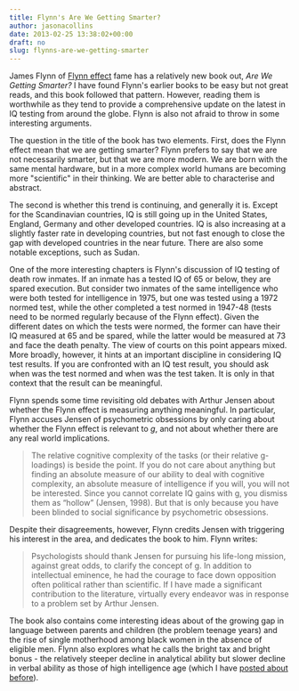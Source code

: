 ```yaml
---
title: Flynn's Are We Getting Smarter?
author: jasonacollins
date: 2013-02-25 13:38:02+00:00
draft: no
slug: flynns-are-we-getting-smarter
---
```


James Flynn of [Flynn effect](http://en.wikipedia.org/wiki/Flynn_effect) fame has a relatively new book out, *Are We Getting Smarter?* I have found Flynn's earlier books to be easy but not great reads, and this book followed that pattern. However, reading them is worthwhile as they tend to provide a comprehensive update on the latest in IQ testing from around the globe. Flynn is also not afraid to throw in some interesting arguments.

The question in the title of the book has two elements. First, does the Flynn effect mean that we are getting smarter? Flynn prefers to say that we are not necessarily smarter, but that we are more modern. We are born with the same mental hardware, but in a more complex world humans are becoming more "scientific" in their thinking. We are better able to characterise and abstract.

The second is whether this trend is continuing, and generally it is. Except for the Scandinavian countries, IQ is still going up in the United States, England, Germany and other developed countries. IQ is also increasing at a slightly faster rate in developing countries, but not fast enough to close the gap with developed countries in the near future. There are also some notable exceptions, such as Sudan.

One of the more interesting chapters is Flynn's discussion of IQ testing of death row inmates. If an inmate has a tested IQ of 65 or below, they are spared execution. But consider two inmates of the same intelligence who were both tested for intelligence in 1975, but one was tested using a 1972 normed test, while the other completed a test normed in 1947-48 (tests need to be normed regularly because of the Flynn effect). Given the different dates on which the tests were normed, the former can have their IQ measured at 65 and be spared, while the latter would be measured at 73 and face the death penalty. The view of courts on this point appears mixed. More broadly, however, it hints at an important discipline in considering IQ test results. If you are confronted with an IQ test result, you should ask when was the test normed and when was the test taken. It is only in that context that the result can be meaningful.

Flynn spends some time revisiting old debates with Arthur Jensen about whether the Flynn effect is measuring anything meaningful. In particular, Flynn accuses Jensen of psychometric obsessions by only caring about whether the Flynn effect is relevant to [_g_](http://en.wikipedia.org/wiki/G_factor_(psychometrics)), and not about whether there are any real world implications.

>The relative cognitive complexity of the tasks (or their relative g-loadings) is beside the point. If you do not care about anything but finding an absolute measure of our ability to deal with cognitive complexity, an absolute measure of intelligence if you will, you will not be interested. Since you cannot correlate IQ gains with g, you dismiss them as “hollow” (Jensen, 1998). But that is only because you have been blinded to social significance by psychometric obsessions.

Despite their disagreements, however, Flynn credits Jensen with triggering his interest in the area, and dedicates the book to him. Flynn writes:

>Psychologists should thank Jensen for pursuing his life-long mission, against great odds, to clarify the concept of g. In addition to intellectual eminence, he had the courage to face down opposition often political rather than scientific. If I have made a significant contribution to the literature, virtually every endeavor was in response to a problem set by Arthur Jensen.

The book also contains come interesting ideas about of the growing gap in language between parents and children (the problem teenage years) and the rise of single motherhood among black women in the absence of eligible men. Flynn also explores what he calls the bright tax and bright bonus - the relatively steeper decline in analytical ability but slower decline in verbal ability as those of high intelligence age (which I have [posted about before](https://www.jasoncollins.blog/the-bright-tax/)).
